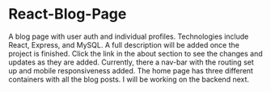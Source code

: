 # React-Blog-Page
A blog page with user auth and individual profiles. Technologies include React, Express, and MySQL. A full description will be added once the project is 
finished. Click the link in the about section to see the changes and updates as they are added. Currently, there a nav-bar with the routing set up and mobile 
responsiveness added. The home page has three different containers with all the blog posts. I will be working on the backend next.

